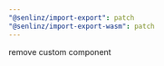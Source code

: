 ```yaml
---
"@senlinz/import-export": patch
"@senlinz/import-export-wasm": patch
---
```


remove custom component
